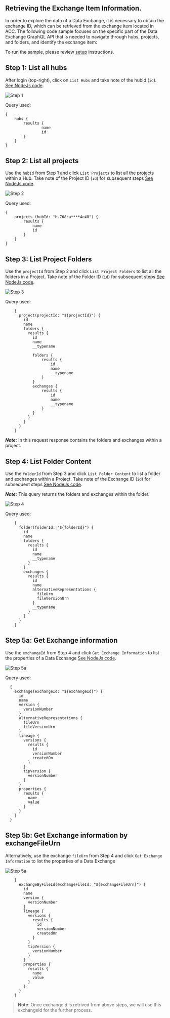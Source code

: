 ## Retrieving the Exchange Item Information.

In order to explore the data of a Data Exchange, it is necessary to obtain the exchange ID, which can be retrieved from the exchange item located in ACC. The following code sample focuses on the specific part of the Data Exchange GraphQL API that is needed to navigate through hubs, projects, and folders, and identify the exchange item:

To run the sample, please review [setup](./README.md#SETUP) instructions.

## Step 1: List all hubs

After login (top-right), click on `List Hubs` and take note of the hubId (`id`). [See NodeJs code](/services/aps/dx.js). 

![Step 1](./images/hubs.png)

Query used:

```
{
    hubs {
        results {
                name
                id
        }
    }
}
```

## Step 2: List all projects

Use the `hubId` from Step 1 and click `List Projects` to list all the projects within a Hub. Take note of the Project ID (`id`) for subsequent steps [See NodeJs code](/services/aps/dx.js).

![Step 2](./images/projects.png)

Query used:

```
{
    projects (hubId: "b.768ca****4e48") {
        results {
            name
            id
        }
    }
}
```

## Step 3: List Project Folders

Use the `projectId` from Step 2 and click `List Project Folders` to list all the folders in a Project. Take note of the Folder ID (`id`) for subsequent steps [See NodeJs code](/services/aps/dx.js).

![Step 3](./images/projectFolders.png)

Query used:

```
    {
      project(projectId: "${projectId}") {
        id
        name
        folders {
          results {
            id
            name
            __typename
    
            folders {
                results {
                    id
                    name
                    __typename
                }
            }
            exchanges {
                results {
                    id
                    name
                    __typename
                }
            }
          }
        }
      }
    }
```

***Note:*** In this request response contains the folders and exchanges within a project.


## Step 4: List Folder Content

Use the `folderId` from Step 3 and click `List Folder Content` to list a folder and exchanges within a Project. Take note of the Exchange ID (`id`) for subsequent steps [See NodeJs code](/services/aps/dx.js).

***Note:*** This query returns the folders and exchanges within the folder.

![Step 4](./images/folderContent.png)

Query used:

```
    {
      folder(folderId: "${folderId}") {
        id
        name
        folders {
          results {
            id
            name
            __typename
          }
        }
        exchanges {
          results {
            id
            name
            alternativeRepresentations {
              fileUrn
              fileVersionUrn
            }
            __typename
          }
        }
      }
    }
``` 

## Step 5a: Get Exchange information

Use the `exchangeId` from Step 4 and click `Get Exchange Information` to list the properties of a Data Exchange [See NodeJs code](/services/aps/dx.js).

![Step 5a](./images/exchangeInfo.png)

Query used:

```
  {
    exchange(exchangeId: "${exchangeId}") {
      id
      name
      version {
        versionNumber
      }
      alternativeRepresentations {
        fileUrn
        fileVersionUrn
      }
      lineage {
        versions {
          results {
            id
            versionNumber
            createdOn
          }
        }
        tipVersion {
          versionNumber
        }
      }
      properties {
        results {
          name
          value
        }
      }
    }
  }
``` 

## Step 5b: Get Exchange information by exchangeFileUrn
Alternatively, use the exchange `fileUrn` from Step 4 and click `Get Exchange Information` to list the properties of a Data Exchange

![Step 5a](./images/exchangeInfo.png)

```
    {
      exchangeByFileId(exchangeFileId: "${exchangeFileUrn}") {
        id
        name
        version {
          versionNumber
        }
        lineage {
          versions {
            results {
              id
              versionNumber
              createdOn
            }
          }
          tipVersion {
            versionNumber
          }
        }
        properties {
          results {
            name
            value
          }
        }
      }
    }
```

> **Note**: Once exchangeId is retrived from above steps, we will use this exchangeId for the further process.
